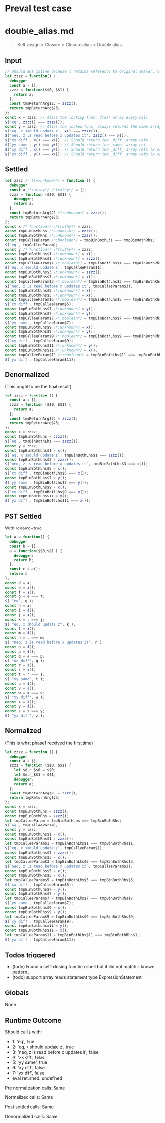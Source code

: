 # Preval test case

# double_alias.md

> Self assign > Closure > Closure alias > Double alias

## Input

`````js filename=intro
// Should NOT inline because x retains reference to original sealer, x() keeps re-sealing zzzz
let zzzz = function() {
  debugger;
  const a = [];
  zzzz = function($$0, $$1) {
    return a;
  };
  const tmpReturnArg$23 = zzzz();
  return tmpReturnArg$23;
};
const x = zzzz; // Alias the locking func, fresh array every call
$('eq', zzzz() === zzzz());
const y = zzzz; // Alias the locked func, always returns the same array ref no matter
$('eq, x should update z', x() === zzzz());
$('neq, z is read before x updates it', zzzz() === x());
$('xx diff', x() === x()); // Should return two _diff_ array refs
$('yy same', y() === y()); // Should return the _same_ array ref
$('xy diff', x() === y()); // Should return two _diff_ array refs (x cannot influence y)
$('yx diff', y() === x()); // Should return two _diff_ array refs (x cannot influence y)
`````


## Settled


`````js filename=intro
let zzzz /*:()=>unknown*/ = function () {
  debugger;
  const a /*:array*/ /*truthy*/ = [];
  zzzz = function ($$0, $$1) {
    debugger;
    return a;
  };
  const tmpReturnArg$23 /*:unknown*/ = zzzz();
  return tmpReturnArg$23;
};
const x /*:function*/ /*truthy*/ = zzzz;
const tmpBinBothLhs /*:unknown*/ = zzzz();
const tmpBinBothRhs /*:unknown*/ = zzzz();
const tmpCalleeParam /*:boolean*/ = tmpBinBothLhs === tmpBinBothRhs;
$(`eq`, tmpCalleeParam);
const y /*:function*/ /*truthy*/ = zzzz;
const tmpBinBothLhs$1 /*:unknown*/ = x();
const tmpBinBothRhs$1 /*:unknown*/ = zzzz();
const tmpCalleeParam$1 /*:boolean*/ = tmpBinBothLhs$1 === tmpBinBothRhs$1;
$(`eq, x should update z`, tmpCalleeParam$1);
const tmpBinBothLhs$3 /*:unknown*/ = zzzz();
const tmpBinBothRhs$3 /*:unknown*/ = x();
const tmpCalleeParam$3 /*:boolean*/ = tmpBinBothLhs$3 === tmpBinBothRhs$3;
$(`neq, z is read before x updates it`, tmpCalleeParam$3);
const tmpBinBothLhs$5 /*:unknown*/ = x();
const tmpBinBothRhs$5 /*:unknown*/ = x();
const tmpCalleeParam$5 /*:boolean*/ = tmpBinBothLhs$5 === tmpBinBothRhs$5;
$(`xx diff`, tmpCalleeParam$5);
const tmpBinBothLhs$7 /*:unknown*/ = y();
const tmpBinBothRhs$7 /*:unknown*/ = y();
const tmpCalleeParam$7 /*:boolean*/ = tmpBinBothLhs$7 === tmpBinBothRhs$7;
$(`yy same`, tmpCalleeParam$7);
const tmpBinBothLhs$9 /*:unknown*/ = x();
const tmpBinBothRhs$9 /*:unknown*/ = y();
const tmpCalleeParam$9 /*:boolean*/ = tmpBinBothLhs$9 === tmpBinBothRhs$9;
$(`xy diff`, tmpCalleeParam$9);
const tmpBinBothLhs$11 /*:unknown*/ = y();
const tmpBinBothRhs$11 /*:unknown*/ = x();
const tmpCalleeParam$11 /*:boolean*/ = tmpBinBothLhs$11 === tmpBinBothRhs$11;
$(`yx diff`, tmpCalleeParam$11);
`````


## Denormalized
(This ought to be the final result)

`````js filename=intro
let zzzz = function () {
  const a = [];
  zzzz = function ($$0, $$1) {
    return a;
  };
  const tmpReturnArg$23 = zzzz();
  return tmpReturnArg$23;
};
const x = zzzz;
const tmpBinBothLhs = zzzz();
$(`eq`, tmpBinBothLhs === zzzz());
const y = zzzz;
const tmpBinBothLhs$1 = x();
$(`eq, x should update z`, tmpBinBothLhs$1 === zzzz());
const tmpBinBothLhs$3 = zzzz();
$(`neq, z is read before x updates it`, tmpBinBothLhs$3 === x());
const tmpBinBothLhs$5 = x();
$(`xx diff`, tmpBinBothLhs$5 === x());
const tmpBinBothLhs$7 = y();
$(`yy same`, tmpBinBothLhs$7 === y());
const tmpBinBothLhs$9 = x();
$(`xy diff`, tmpBinBothLhs$9 === y());
const tmpBinBothLhs$11 = y();
$(`yx diff`, tmpBinBothLhs$11 === x());
`````


## PST Settled
With rename=true

`````js filename=intro
let a = function() {
  debugger;
  const b = [];
  a = function($$0,$$1 ) {
    debugger;
    return b;
  };
  const c = a();
  return c;
};
const d = a;
const e = a();
const f = a();
const g = e === f;
$( "eq", g );
const h = a;
const i = d();
const j = a();
const k = i === j;
$( "eq, x should update z", k );
const l = a();
const m = d();
const n = l === m;
$( "neq, z is read before x updates it", n );
const o = d();
const p = d();
const q = o === p;
$( "xx diff", q );
const r = h();
const s = h();
const t = r === s;
$( "yy same", t );
const u = d();
const v = h();
const w = u === v;
$( "xy diff", w );
const x = h();
const y = d();
const z = x === y;
$( "yx diff", z );
`````


## Normalized
(This is what phase1 received the first time)

`````js filename=intro
let zzzz = function () {
  debugger;
  const a = [];
  zzzz = function ($$0, $$1) {
    let $dlr_$$0 = $$0;
    let $dlr_$$1 = $$1;
    debugger;
    return a;
  };
  const tmpReturnArg$23 = zzzz();
  return tmpReturnArg$23;
};
const x = zzzz;
const tmpBinBothLhs = zzzz();
const tmpBinBothRhs = zzzz();
let tmpCalleeParam = tmpBinBothLhs === tmpBinBothRhs;
$(`eq`, tmpCalleeParam);
const y = zzzz;
const tmpBinBothLhs$1 = x();
const tmpBinBothRhs$1 = zzzz();
let tmpCalleeParam$1 = tmpBinBothLhs$1 === tmpBinBothRhs$1;
$(`eq, x should update z`, tmpCalleeParam$1);
const tmpBinBothLhs$3 = zzzz();
const tmpBinBothRhs$3 = x();
let tmpCalleeParam$3 = tmpBinBothLhs$3 === tmpBinBothRhs$3;
$(`neq, z is read before x updates it`, tmpCalleeParam$3);
const tmpBinBothLhs$5 = x();
const tmpBinBothRhs$5 = x();
let tmpCalleeParam$5 = tmpBinBothLhs$5 === tmpBinBothRhs$5;
$(`xx diff`, tmpCalleeParam$5);
const tmpBinBothLhs$7 = y();
const tmpBinBothRhs$7 = y();
let tmpCalleeParam$7 = tmpBinBothLhs$7 === tmpBinBothRhs$7;
$(`yy same`, tmpCalleeParam$7);
const tmpBinBothLhs$9 = x();
const tmpBinBothRhs$9 = y();
let tmpCalleeParam$9 = tmpBinBothLhs$9 === tmpBinBothRhs$9;
$(`xy diff`, tmpCalleeParam$9);
const tmpBinBothLhs$11 = y();
const tmpBinBothRhs$11 = x();
let tmpCalleeParam$11 = tmpBinBothLhs$11 === tmpBinBothRhs$11;
$(`yx diff`, tmpCalleeParam$11);
`````


## Todos triggered


- (todo) Found a self-closing function shell but it did not match a known pattern...
- (todo) support array reads statement type ExpressionStatement


## Globals


None


## Runtime Outcome


Should call `$` with:
 - 1: 'eq', true
 - 2: 'eq, x should update z', true
 - 3: 'neq, z is read before x updates it', false
 - 4: 'xx diff', false
 - 5: 'yy same', true
 - 6: 'xy diff', false
 - 7: 'yx diff', false
 - eval returned: undefined

Pre normalization calls: Same

Normalized calls: Same

Post settled calls: Same

Denormalized calls: Same

